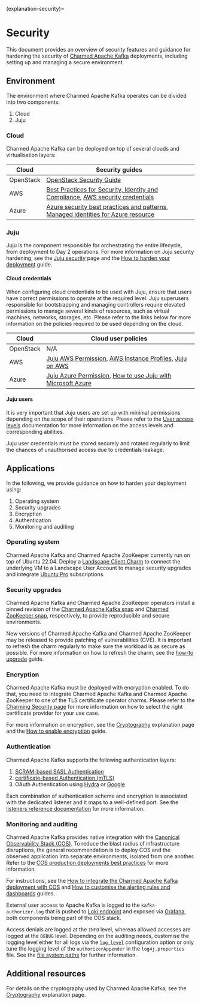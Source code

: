 (explanation-security)=
# Security

This document provides an overview of security features and guidance for hardening the security of [Charmed Apache Kafka](https://charmhub.io/kafka) deployments, including setting up and managing a secure environment.

## Environment

The environment where Charmed Apache Kafka operates can be divided into two components:

1. Cloud
2. Juju

### Cloud

Charmed Apache Kafka can be deployed on top of several clouds and virtualisation layers:

| Cloud     | Security guides                                                                                                                                                                                                                                                         |
|-----------|------------------------------------------------------------------------------------------------------------------------------------------------------------------------------------------------------------------------------------------------------------------------|
| OpenStack | [OpenStack Security Guide](https://docs.openstack.org/security-guide/)                                                                                                                                                                                                 |
| AWS       | [Best Practices for Security, Identity and Compliance](https://aws.amazon.com/architecture/security-identity-compliance), [AWS security credentials](https://docs.aws.amazon.com/IAM/latest/UserGuide/security-creds.html)          | 
| Azure     | [Azure security best practices and patterns](https://learn.microsoft.com/en-us/azure/security/fundamentals/best-practices-and-patterns), [Managed identities for Azure resource](https://learn.microsoft.com/en-us/entra/identity/managed-identities-azure-resources/) |

### Juju

Juju is the component responsible for orchestrating the entire lifecycle, from deployment to Day 2 operations. For more information on Juju security hardening, see the [Juju security](https://documentation.ubuntu.com/juju/3.6/explanation/juju-security/) page and the [How to harden your deployment](https://documentation.ubuntu.com/juju/latest/howto/manage-your-juju-deployment/harden-your-juju-deployment/) guide.

#### Cloud credentials

When configuring cloud credentials to be used with Juju, ensure that users have correct permissions to operate at the required level. 
Juju superusers responsible for bootstrapping and managing controllers require elevated permissions to manage several kinds of resources, such as
virtual machines, networks, storages, etc. Please refer to the links below for more information on the policies required to be used depending on the cloud. 

| Cloud     | Cloud user policies                                                                                                                                                                                                                            |
|-----------|------------------------------------------------------------------------------------------------------------------------------------------------------------------------------------------------------------------------------------------------|
| OpenStack | N/A                                                                                                                                                                                                                                            |
| AWS       | [Juju AWS Permission](https://discourse.charmhub.io/t/juju-aws-permissions/5307), [AWS Instance Profiles](https://discourse.charmhub.io/t/using-aws-instance-profiles-with-juju-2-9/5185), [Juju on AWS](https://juju.is/docs/juju/amazon-ec2) | 
| Azure     | [Juju Azure Permission](https://juju.is/docs/juju/microsoft-azure), [How to use Juju with Microsoft Azure](https://discourse.charmhub.io/t/how-to-use-juju-with-microsoft-azure/15219)                                                         |

#### Juju users

It is very important that Juju users are set up with minimal permissions depending on the scope of their operations. 
Please refer to the [User access levels](https://juju.is/docs/juju/user-permissions) documentation for more information on the access levels and corresponding abilities. 

Juju user credentials must be stored securely and rotated regularly to limit the chances of unauthorised access due to credentials leakage.

## Applications

In the following, we provide guidance on how to harden your deployment using:

1. Operating system
2. Security upgrades
3. Encryption 
4. Authentication
5. Monitoring and auditing

### Operating system

Charmed Apache Kafka and Charmed Apache ZooKeeper currently run on top of Ubuntu 22.04. Deploy a [Landscape Client Charm](https://charmhub.io/landscape-client?) to 
connect the underlying VM to a Landscape User Account to manage security upgrades and integrate [Ubuntu Pro](https://ubuntu.com/pro) subscriptions. 

### Security upgrades

Charmed Apache Kafka and Charmed Apache ZooKeeper operators install a pinned revision of the [Charmed Apache Kafka snap](https://snapcraft.io/charmed-kafka)
and [Charmed ZooKeeper snap](https://snapcraft.io/charmed-zookeeper), respectively, to provide reproducible and secure environments. 

New versions of Charmed Apache Kafka and Charmed Apache ZooKeeper may be released to provide patching of vulnerabilities (CVE).
It is important to refresh the charm regularly to make sure the workload is as secure as possible. 
For more information on how to refresh the charm, see the [how-to upgrade](https://charmhub.io/kafka/docs/h-upgrade) guide.

### Encryption

Charmed Apache Kafka must be deployed with encryption enabled. 
To do that, you need to integrate Charmed Apache Kafka and Charmed Apache ZooKeeper to one of the TLS certificate operator charms. 
Please refer to the [Charming Security page](https://charmhub.io/topics/security-with-x-509-certificates) for more information on how to select the right certificate
provider for your use case. 

For more information on encryption, see the [Cryptography](cryptography) explanation page and the [How to enable encryption](how-to-enable-encryption) guide.

### Authentication

Charmed Apache Kafka supports the following authentication layers:

1. [SCRAM-based SASL Authentication](how-to-manage-applications)
2. [certificate-based Authentication (mTLS)](how-to-create-mtls-client-credentials)
3. OAuth Authentication using [Hydra](https://discourse.charmhub.io/t/how-to-connect-to-kafka-using-hydra-as-oidc-provider/14610) or [Google](https://discourse.charmhub.io/t/how-to-connect-to-kafka-using-google-as-oidc-provider/14611)

Each combination of authentication scheme and encryption is associated with the dedicated listener and it maps to a well-defined port. See the [listeners reference documentation](reference-broker-listeners) for more information.

### Monitoring and auditing

Charmed Apache Kafka provides native integration with the [Canonical Observability Stack (COS)](https://charmhub.io/topics/canonical-observability-stack).
To reduce the blast radius of infrastructure disruptions, the general recommendation is to deploy COS and the observed application into separate environments, isolated from one another. Refer to the [COS production deployments best practices](https://charmhub.io/topics/canonical-observability-stack/reference/best-practices)
for more information.

For instructions, see the [How to integrate the Charmed Apache Kafka deployment with COS](how-to-monitoring-enable-monitoring) and [How to customise the alerting rules and dashboards](how-to-monitoring-integrate-alerts-and-dashboards) guides.

External user access to Apache Kafka is logged to the `kafka-authorizer.log` that is pushed to [Loki endpoint](https://charmhub.io/loki-k8s) and exposed via [Grafana](https://charmhub.io/grafana), both components being part of the COS stack.

Access denials are logged at the `INFO` level, whereas allowed accesses are logged at the `DEBUG` level. Depending on the auditing needs,
customise the logging level either for all logs via the [`log_level`](https://charmhub.io/kafka/configurations?channel=3/stable#log_level) configuration option or
only tune the logging level of the `authorizerAppender` in the `log4j.properties` file. See
the [file system paths](reference-file-system-paths) for further information.

## Additional resources

For details on the cryptography used by Charmed Apache Kafka, see the [Cryptography](cryptography) explanation page.
